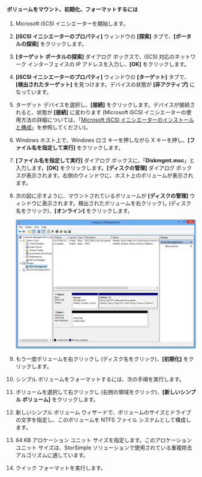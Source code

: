 
#### ボリュームをマウント、初期化、フォーマットするには

1. Microsoft iSCSI イニシエーターを開始します。

2. **[iSCSI イニシエーターのプロパティ]** ウィンドウの **[探索]** タブで、**[ポータルの探索]** をクリックします。

3. **[ターゲット ポータルの探索]** ダイアログ ボックスで、iSCSI 対応のネットワーク インターフェイスの IP アドレスを入力し、**[OK]** をクリックします。

4. **[iSCSI イニシエーターのプロパティ]** ウィンドウの **[ターゲット]** タブで、**[検出されたターゲット]** を見つけます。デバイスの状態が **[非アクティブ]** になっています。

5. ターゲット デバイスを選択し、**[接続]** をクリックします。デバイスが接続されると、状態が **[接続]** に変わります (Microsoft iSCSI イニシエーターの使用方法の詳細については、「[Microsoft iSCSI イニシエーターのインストールと構成][1]」を参照してください)。

6. Windows ホスト上で、Windows ロゴ キーを押しながら X キーを押し、**[ファイル名を指定して実行]** をクリックします。

7. **[ファイル名を指定して実行]** ダイアログ ボックスに、「**Diskmgmt.msc**」と入力します。**[OK]** をクリックします。**[ディスクの管理]** ダイアログ ボックスが表示されます。右側のウィンドウに、ホスト上のボリュームが表示されます。

8. 次の図に示すように、マウントされているボリュームが **[ディスクの管理]** ウィンドウに表示されます。検出されたボリュームを右クリックし (ディスク名をクリック)、**[オンライン]** をクリックします。

     ![ボリュームの初期化とフォーマット](./media/storsimple-mount-initialize-format-volume/HCS_InitializeFormatVolume-include.png)

9. もう一度ボリュームを右クリックし (ディスク名をクリック)、**[初期化]** をクリックします。

10. シンプル ボリュームをフォーマットするには、次の手順を実行します。
  1. ボリュームを選択して右クリックし (右側の領域をクリック)、**[新しいシンプル ボリューム]** をクリックします。
  2. 新しいシンプル ボリューム ウィザードで、ボリュームのサイズとドライブの文字を指定し、このボリュームを NTFS ファイル システムとして構成します。
  3. 64 KB アロケーション ユニット サイズを指定します。このアロケーション ユニット サイズは、StorSimple ソリューションで使用されている重複除去アルゴリズムに適しています。
  4. クイック フォーマットを実行します。

<!--Link references-->
[1]: https://technet.microsoft.com/library/ee338480(WS.10).aspx

<!---HONumber=62-->